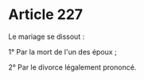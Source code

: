 # Article 227

Le mariage se dissout :

1° Par la mort de l'un des époux ;

2° Par le divorce légalement prononcé.
